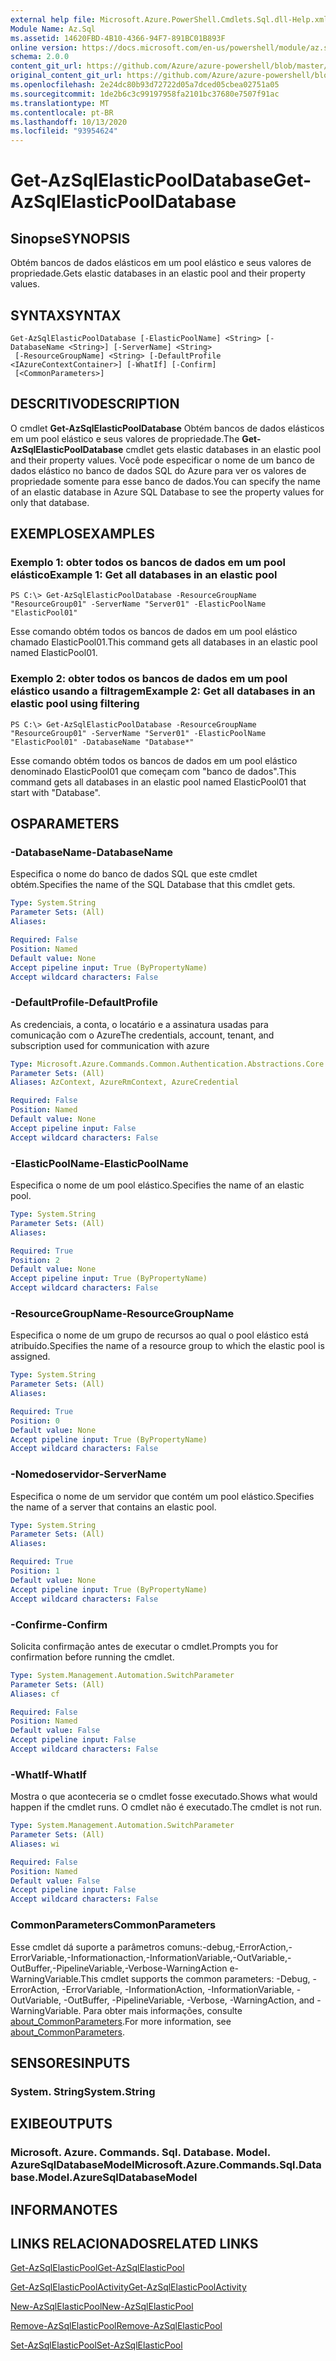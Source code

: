 ```yaml
---
external help file: Microsoft.Azure.PowerShell.Cmdlets.Sql.dll-Help.xml
Module Name: Az.Sql
ms.assetid: 14620FBD-4B10-4366-94F7-891BC01B893F
online version: https://docs.microsoft.com/en-us/powershell/module/az.sql/get-azsqlelasticpooldatabase
schema: 2.0.0
content_git_url: https://github.com/Azure/azure-powershell/blob/master/src/Sql/Sql/help/Get-AzSqlElasticPoolDatabase.md
original_content_git_url: https://github.com/Azure/azure-powershell/blob/master/src/Sql/Sql/help/Get-AzSqlElasticPoolDatabase.md
ms.openlocfilehash: 2e24dc80b93d72722d05a7dced05cbea02751a05
ms.sourcegitcommit: 1de2b6c3c99197958fa2101bc37680e7507f91ac
ms.translationtype: MT
ms.contentlocale: pt-BR
ms.lasthandoff: 10/13/2020
ms.locfileid: "93954624"
---
```

# <span data-ttu-id="e3758-101">Get-AzSqlElasticPoolDatabase</span><span class="sxs-lookup"><span data-stu-id="e3758-101">Get-AzSqlElasticPoolDatabase</span></span>

## <span data-ttu-id="e3758-102">Sinopse</span><span class="sxs-lookup"><span data-stu-id="e3758-102">SYNOPSIS</span></span>
<span data-ttu-id="e3758-103">Obtém bancos de dados elásticos em um pool elástico e seus valores de propriedade.</span><span class="sxs-lookup"><span data-stu-id="e3758-103">Gets elastic databases in an elastic pool and their property values.</span></span>

## <span data-ttu-id="e3758-104">SYNTAX</span><span class="sxs-lookup"><span data-stu-id="e3758-104">SYNTAX</span></span>

```
Get-AzSqlElasticPoolDatabase [-ElasticPoolName] <String> [-DatabaseName <String>] [-ServerName] <String>
 [-ResourceGroupName] <String> [-DefaultProfile <IAzureContextContainer>] [-WhatIf] [-Confirm]
 [<CommonParameters>]
```

## <span data-ttu-id="e3758-105">DESCRITIVO</span><span class="sxs-lookup"><span data-stu-id="e3758-105">DESCRIPTION</span></span>
<span data-ttu-id="e3758-106">O cmdlet **Get-AzSqlElasticPoolDatabase** Obtém bancos de dados elásticos em um pool elástico e seus valores de propriedade.</span><span class="sxs-lookup"><span data-stu-id="e3758-106">The **Get-AzSqlElasticPoolDatabase** cmdlet gets elastic databases in an elastic pool and their property values.</span></span>
<span data-ttu-id="e3758-107">Você pode especificar o nome de um banco de dados elástico no banco de dados SQL do Azure para ver os valores de propriedade somente para esse banco de dados.</span><span class="sxs-lookup"><span data-stu-id="e3758-107">You can specify the name of an elastic database in Azure SQL Database to see the property values for only that database.</span></span>

## <span data-ttu-id="e3758-108">EXEMPLOS</span><span class="sxs-lookup"><span data-stu-id="e3758-108">EXAMPLES</span></span>

### <span data-ttu-id="e3758-109">Exemplo 1: obter todos os bancos de dados em um pool elástico</span><span class="sxs-lookup"><span data-stu-id="e3758-109">Example 1: Get all databases in an elastic pool</span></span>
```
PS C:\> Get-AzSqlElasticPoolDatabase -ResourceGroupName "ResourceGroup01" -ServerName "Server01" -ElasticPoolName "ElasticPool01"
```

<span data-ttu-id="e3758-110">Esse comando obtém todos os bancos de dados em um pool elástico chamado ElasticPool01.</span><span class="sxs-lookup"><span data-stu-id="e3758-110">This command gets all databases in an elastic pool named ElasticPool01.</span></span>

### <span data-ttu-id="e3758-111">Exemplo 2: obter todos os bancos de dados em um pool elástico usando a filtragem</span><span class="sxs-lookup"><span data-stu-id="e3758-111">Example 2: Get all databases in an elastic pool using filtering</span></span>
```
PS C:\> Get-AzSqlElasticPoolDatabase -ResourceGroupName "ResourceGroup01" -ServerName "Server01" -ElasticPoolName "ElasticPool01" -DatabaseName "Database*"
```

<span data-ttu-id="e3758-112">Esse comando obtém todos os bancos de dados em um pool elástico denominado ElasticPool01 que começam com "banco de dados".</span><span class="sxs-lookup"><span data-stu-id="e3758-112">This command gets all databases in an elastic pool named ElasticPool01 that start with "Database".</span></span>

## <span data-ttu-id="e3758-113">OS</span><span class="sxs-lookup"><span data-stu-id="e3758-113">PARAMETERS</span></span>

### <span data-ttu-id="e3758-114">-DatabaseName</span><span class="sxs-lookup"><span data-stu-id="e3758-114">-DatabaseName</span></span>
<span data-ttu-id="e3758-115">Especifica o nome do banco de dados SQL que este cmdlet obtém.</span><span class="sxs-lookup"><span data-stu-id="e3758-115">Specifies the name of the SQL Database that this cmdlet gets.</span></span>

```yaml
Type: System.String
Parameter Sets: (All)
Aliases:

Required: False
Position: Named
Default value: None
Accept pipeline input: True (ByPropertyName)
Accept wildcard characters: False
```

### <span data-ttu-id="e3758-116">-DefaultProfile</span><span class="sxs-lookup"><span data-stu-id="e3758-116">-DefaultProfile</span></span>
<span data-ttu-id="e3758-117">As credenciais, a conta, o locatário e a assinatura usadas para comunicação com o Azure</span><span class="sxs-lookup"><span data-stu-id="e3758-117">The credentials, account, tenant, and subscription used for communication with azure</span></span>

```yaml
Type: Microsoft.Azure.Commands.Common.Authentication.Abstractions.Core.IAzureContextContainer
Parameter Sets: (All)
Aliases: AzContext, AzureRmContext, AzureCredential

Required: False
Position: Named
Default value: None
Accept pipeline input: False
Accept wildcard characters: False
```

### <span data-ttu-id="e3758-118">-ElasticPoolName</span><span class="sxs-lookup"><span data-stu-id="e3758-118">-ElasticPoolName</span></span>
<span data-ttu-id="e3758-119">Especifica o nome de um pool elástico.</span><span class="sxs-lookup"><span data-stu-id="e3758-119">Specifies the name of an elastic pool.</span></span>

```yaml
Type: System.String
Parameter Sets: (All)
Aliases:

Required: True
Position: 2
Default value: None
Accept pipeline input: True (ByPropertyName)
Accept wildcard characters: False
```

### <span data-ttu-id="e3758-120">-ResourceGroupName</span><span class="sxs-lookup"><span data-stu-id="e3758-120">-ResourceGroupName</span></span>
<span data-ttu-id="e3758-121">Especifica o nome de um grupo de recursos ao qual o pool elástico está atribuído.</span><span class="sxs-lookup"><span data-stu-id="e3758-121">Specifies the name of a resource group to which the elastic pool is assigned.</span></span>

```yaml
Type: System.String
Parameter Sets: (All)
Aliases:

Required: True
Position: 0
Default value: None
Accept pipeline input: True (ByPropertyName)
Accept wildcard characters: False
```

### <span data-ttu-id="e3758-122">-Nomedoservidor</span><span class="sxs-lookup"><span data-stu-id="e3758-122">-ServerName</span></span>
<span data-ttu-id="e3758-123">Especifica o nome de um servidor que contém um pool elástico.</span><span class="sxs-lookup"><span data-stu-id="e3758-123">Specifies the name of a server that contains an elastic pool.</span></span>

```yaml
Type: System.String
Parameter Sets: (All)
Aliases:

Required: True
Position: 1
Default value: None
Accept pipeline input: True (ByPropertyName)
Accept wildcard characters: False
```

### <span data-ttu-id="e3758-124">-Confirme</span><span class="sxs-lookup"><span data-stu-id="e3758-124">-Confirm</span></span>
<span data-ttu-id="e3758-125">Solicita confirmação antes de executar o cmdlet.</span><span class="sxs-lookup"><span data-stu-id="e3758-125">Prompts you for confirmation before running the cmdlet.</span></span>

```yaml
Type: System.Management.Automation.SwitchParameter
Parameter Sets: (All)
Aliases: cf

Required: False
Position: Named
Default value: False
Accept pipeline input: False
Accept wildcard characters: False
```

### <span data-ttu-id="e3758-126">-WhatIf</span><span class="sxs-lookup"><span data-stu-id="e3758-126">-WhatIf</span></span>
<span data-ttu-id="e3758-127">Mostra o que aconteceria se o cmdlet fosse executado.</span><span class="sxs-lookup"><span data-stu-id="e3758-127">Shows what would happen if the cmdlet runs.</span></span>
<span data-ttu-id="e3758-128">O cmdlet não é executado.</span><span class="sxs-lookup"><span data-stu-id="e3758-128">The cmdlet is not run.</span></span>

```yaml
Type: System.Management.Automation.SwitchParameter
Parameter Sets: (All)
Aliases: wi

Required: False
Position: Named
Default value: False
Accept pipeline input: False
Accept wildcard characters: False
```

### <span data-ttu-id="e3758-129">CommonParameters</span><span class="sxs-lookup"><span data-stu-id="e3758-129">CommonParameters</span></span>
<span data-ttu-id="e3758-130">Esse cmdlet dá suporte a parâmetros comuns:-debug,-ErrorAction,-ErrorVariable,-Informationaction,-InformationVariable,-OutVariable,-OutBuffer,-PipelineVariable,-Verbose-WarningAction e-WarningVariable.</span><span class="sxs-lookup"><span data-stu-id="e3758-130">This cmdlet supports the common parameters: -Debug, -ErrorAction, -ErrorVariable, -InformationAction, -InformationVariable, -OutVariable, -OutBuffer, -PipelineVariable, -Verbose, -WarningAction, and -WarningVariable.</span></span> <span data-ttu-id="e3758-131">Para obter mais informações, consulte [about_CommonParameters](http://go.microsoft.com/fwlink/?LinkID=113216).</span><span class="sxs-lookup"><span data-stu-id="e3758-131">For more information, see [about_CommonParameters](http://go.microsoft.com/fwlink/?LinkID=113216).</span></span>

## <span data-ttu-id="e3758-132">SENSORES</span><span class="sxs-lookup"><span data-stu-id="e3758-132">INPUTS</span></span>

### <span data-ttu-id="e3758-133">System. String</span><span class="sxs-lookup"><span data-stu-id="e3758-133">System.String</span></span>

## <span data-ttu-id="e3758-134">EXIBE</span><span class="sxs-lookup"><span data-stu-id="e3758-134">OUTPUTS</span></span>

### <span data-ttu-id="e3758-135">Microsoft. Azure. Commands. Sql. Database. Model. AzureSqlDatabaseModel</span><span class="sxs-lookup"><span data-stu-id="e3758-135">Microsoft.Azure.Commands.Sql.Database.Model.AzureSqlDatabaseModel</span></span>

## <span data-ttu-id="e3758-136">INFORMA</span><span class="sxs-lookup"><span data-stu-id="e3758-136">NOTES</span></span>

## <span data-ttu-id="e3758-137">LINKS RELACIONADOS</span><span class="sxs-lookup"><span data-stu-id="e3758-137">RELATED LINKS</span></span>

[<span data-ttu-id="e3758-138">Get-AzSqlElasticPool</span><span class="sxs-lookup"><span data-stu-id="e3758-138">Get-AzSqlElasticPool</span></span>](./Get-AzSqlElasticPool.md)

[<span data-ttu-id="e3758-139">Get-AzSqlElasticPoolActivity</span><span class="sxs-lookup"><span data-stu-id="e3758-139">Get-AzSqlElasticPoolActivity</span></span>](./Get-AzSqlElasticPoolActivity.md)

[<span data-ttu-id="e3758-140">New-AzSqlElasticPool</span><span class="sxs-lookup"><span data-stu-id="e3758-140">New-AzSqlElasticPool</span></span>](./New-AzSqlElasticPool.md)

[<span data-ttu-id="e3758-141">Remove-AzSqlElasticPool</span><span class="sxs-lookup"><span data-stu-id="e3758-141">Remove-AzSqlElasticPool</span></span>](./Remove-AzSqlElasticPool.md)

[<span data-ttu-id="e3758-142">Set-AzSqlElasticPool</span><span class="sxs-lookup"><span data-stu-id="e3758-142">Set-AzSqlElasticPool</span></span>](./Set-AzSqlElasticPool.md)

